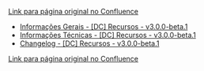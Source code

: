 [Link para página original no Confluence](https://openfinancebrasil.atlassian.net/wiki/spaces/OF/pages/219512850)

- [Informações Gerais - \[DC\] Recursos - v3.0.0-beta.1](../../../../../../../OF/Open%20Finance%20Brasil/Especifica%c3%a7%c3%b5es%20de%20APIs/Dados%20do%20Cliente%20%e2%80%93%20DC/[DC]%20API%20-%20Recursos/Hist%c3%b3rico%20de%20Especifica%c3%a7%c3%b5es%20-%20%20[DC]%20Recursos/v3.0.0-beta.1%20-%20[DC]%20Recursos/Informa%c3%a7%c3%b5es%20Gerais%20-%20[DC]%20Recursos%20-%20v3.0.0-beta.1)
- [Informações Técnicas - \[DC\] Recursos - v3.0.0-beta.1](../../../../../../../OF/Open%20Finance%20Brasil/Especifica%c3%a7%c3%b5es%20de%20APIs/Dados%20do%20Cliente%20%e2%80%93%20DC/[DC]%20API%20-%20Recursos/Hist%c3%b3rico%20de%20Especifica%c3%a7%c3%b5es%20-%20%20[DC]%20Recursos/v3.0.0-beta.1%20-%20[DC]%20Recursos/Informa%c3%a7%c3%b5es%20T%c3%a9cnicas%20-%20[DC]%20Recursos%20-%20v3.0.0-beta.1)
- [Changelog - \[DC\] Recursos - v3.0.0-beta.1](../../../../../../../OF/Open%20Finance%20Brasil/Especifica%c3%a7%c3%b5es%20de%20APIs/Dados%20do%20Cliente%20%e2%80%93%20DC/[DC]%20API%20-%20Recursos/Hist%c3%b3rico%20de%20Especifica%c3%a7%c3%b5es%20-%20%20[DC]%20Recursos/v3.0.0-beta.1%20-%20[DC]%20Recursos/Changelog%20-%20[DC]%20Recursos%20-%20v3.0.0-beta.1)

[Link para página original no Confluence](https://openfinancebrasil.atlassian.net/wiki/spaces/OF/pages/219512850)